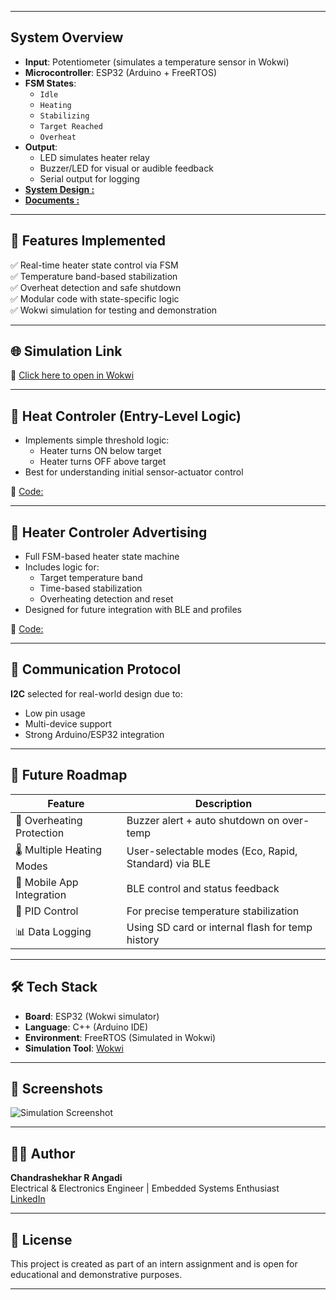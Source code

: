 
---

##  System Overview

- **Input**: Potentiometer (simulates a temperature sensor in Wokwi)
- **Microcontroller**: ESP32 (Arduino + FreeRTOS)
- **FSM States**:
  - `Idle`
  - `Heating`
  - `Stabilizing`
  - `Target Reached`
  - `Overheat`
- **Output**:
  - LED simulates heater relay
  - Buzzer/LED for visual or audible feedback
  - Serial output for logging
- [**System Design :**](https://github.com/ChandruA07/heater-control-system/blob/main/Wokwi_Results/System_design.png)
- [**Documents :**](https://github.com/ChandruA07/heater-control-system/tree/main/Documents)
---

## 🚀 Features Implemented

✅ Real-time heater state control via FSM  
✅ Temperature band-based stabilization  
✅ Overheat detection and safe shutdown  
✅ Modular code with state-specific logic  
✅ Wokwi simulation for testing and demonstration  

---

## 🌐 Simulation Link

🔗 [Click here to open in Wokwi](https://wokwi.com/projects/437167659432091649)

---

## 🎯 Heat Controler (Entry-Level Logic)

- Implements simple threshold logic:
  - Heater turns ON below target
  - Heater turns OFF above target
- Best for understanding initial sensor-actuator control

📂 [Code:](https://github.com/ChandruA07/heater-control-system/tree/main/HeatControler)

---

## 🚀 Heater Controler Advertising

- Full FSM-based heater state machine
- Includes logic for:
  - Target temperature band
  - Time-based stabilization
  - Overheating detection and reset
- Designed for future integration with BLE and profiles

📂 [Code:](https://github.com/ChandruA07/heater-control-system/tree/main/Heater_Controler_Advertising)

---

## 📡 Communication Protocol 

**I2C** selected for real-world design due to:
- Low pin usage
- Multi-device support
- Strong Arduino/ESP32 integration

---

## 🔮 Future Roadmap

| Feature                     | Description                                                                 |
|-----------------------------|-----------------------------------------------------------------------------|
| 🚨 Overheating Protection   | Buzzer alert + auto shutdown on over-temp                                   |
| 🌡️ Multiple Heating Modes   | User-selectable modes (Eco, Rapid, Standard) via BLE                        |
| 📲 Mobile App Integration   | BLE control and status feedback                                             |
| 🧠 PID Control              | For precise temperature stabilization                                       |
| 📊 Data Logging             | Using SD card or internal flash for temp history                           |

---

## 🛠️ Tech Stack

- **Board**: ESP32 (Wokwi simulator)
- **Language**: C++ (Arduino IDE)
- **Environment**: FreeRTOS (Simulated in Wokwi)
- **Simulation Tool**: [Wokwi](https://wokwi.com/)


---

## 📸 Screenshots

![Simulation Screenshot](https://github.com/ChandruA07/heater-control-system/tree/main/Wokwi_Results)

---

## 👨‍💻 Author

**Chandrashekhar R Angadi**  
Electrical & Electronics Engineer | Embedded Systems Enthusiast  
[LinkedIn](https://www.linkedin.com/in/chandrashekhar-r-angadi-6028b2229/)

---

## 📄 License

This project is created as part of an intern assignment and is open for educational and demonstrative purposes.

---

